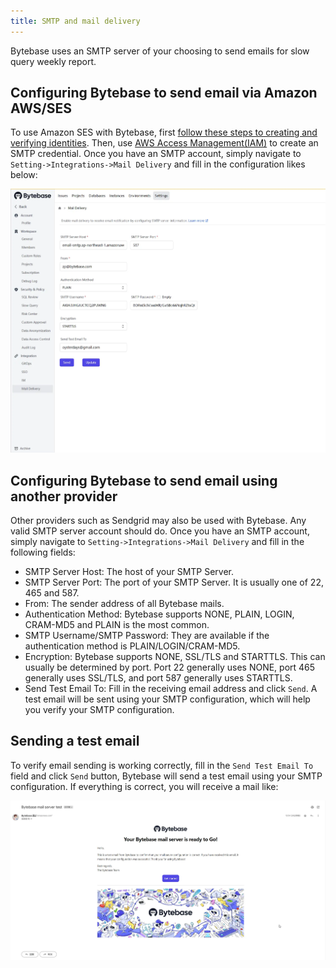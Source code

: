 ```yaml
---
title: SMTP and mail delivery
---
```


Bytebase uses an SMTP server of your choosing to send emails for slow query weekly report.

## Configuring Bytebase to send email via Amazon AWS/SES

To use Amazon SES with Bytebase, first [follow these steps to creating and verifying identities](https://docs.aws.amazon.com/ses/latest/dg/creating-identities.html). Then, use [AWS Access Management(IAM)](https://aws.amazon.com/iam/) to create an SMTP credential.
Once you have an SMTP account, simply navigate to `Setting->Integrations->Mail Delivery` and fill in the configuration likes below:

![_](/static/docs/administration/mail-delivery/aws-mail-delivery-example.webp)

## Configuring Bytebase to send email using another provider

Other providers such as Sendgrid may also be used with Bytebase. Any valid SMTP server account should do. Once you have an SMTP account, simply navigate to `Setting->Integrations->Mail Delivery` and fill in the following fields:

- SMTP Server Host: The host of your SMTP Server.
- SMTP Server Port: The port of your SMTP Server. It is usually one of 22, 465 and 587.
- From: The sender address of all Bytebase mails.
- Authentication Method: Bytebase supports NONE, PLAIN, LOGIN, CRAM-MD5 and PLAIN is the most common.
- SMTP Username/SMTP Password: They are available if the authentication method is PLAIN/LOGIN/CRAM-MD5.
- Encryption: Bytebase supports NONE, SSL/TLS and STARTTLS. This can usually be determined by port. Port 22 generally uses NONE, port 465 generally uses SSL/TLS, and port 587 generally uses STARTTLS.
- Send Test Email To: Fill in the receiving email address and click `Send`. A test email will be sent using your SMTP configuration, which will help you verify your SMTP configuration.

## Sending a test email

To verify email sending is working correctly, fill in the `Send Test Email To` field and click `Send` button, Bytebase will send a test email using your SMTP configuration. If everything is correct, you will receive a mail like:

![_](/static/docs/administration/mail-delivery/test-mail-example.webp)
